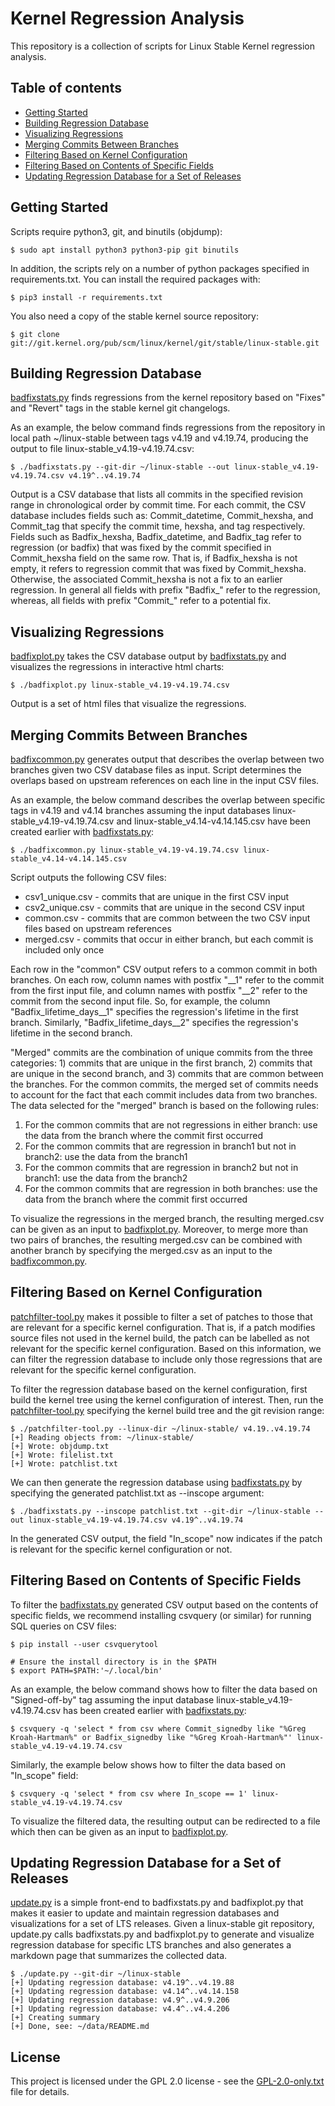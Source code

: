 <!--
SPDX-FileCopyrightText: 2019 Bayerische Motoren Werke Aktiengesellschaft (BMW AG)

SPDX-License-Identifier: CC-BY-SA-4.0
-->

# Kernel Regression Analysis

This repository is a collection of scripts for Linux Stable Kernel regression analysis.

## Table of contents
* [Getting Started](#getting-started)
* [Building Regression Database](#building-regression-database)
* [Visualizing Regressions](#visualizing-regressions)
* [Merging Commits Between Branches](#merging-commits-between-branches)
* [Filtering Based on Kernel Configuration](#filtering-based-on-kernel-configuration)
* [Filtering Based on Contents of Specific Fields](#filtering-based-on-contents-of-specific-fields)
* [Updating Regression Database for a Set of Releases](#updating-regression-database-for-a-set-of-releases)

## Getting Started
Scripts require python3, git, and binutils (objdump):
```
$ sudo apt install python3 python3-pip git binutils
```

In addition, the scripts rely on a number of python packages specified in requirements.txt. You can install the required packages with:
```
$ pip3 install -r requirements.txt
```

You also need a copy of the stable kernel source repository:
```
$ git clone git://git.kernel.org/pub/scm/linux/kernel/git/stable/linux-stable.git
```

## Building Regression Database
[badfixstats.py](badfixstats.py) finds regressions from the kernel repository based on "Fixes" and "Revert" tags in the stable kernel git changelogs.

As an example, the below command finds regressions from the repository in local path ~/linux-stable between tags v4.19 and v4.19.74, producing the output to file linux-stable_v4.19-v4.19.74.csv:
```
$ ./badfixstats.py --git-dir ~/linux-stable --out linux-stable_v4.19-v4.19.74.csv v4.19^..v4.19.74
```
Output is a CSV database that lists all commits in the specified revision range in chronological order by commit time. For each commit, the CSV database includes fields such as: Commit_datetime, Commit_hexsha, and Commit_tag that specify the commit time, hexsha, and tag respectively. Fields such as Badfix_hexsha, Badfix_datetime, and Badfix_tag refer to regression (or badfix) that was fixed by the commit specified in Commit_hexsha field on the same row. That is, if Badfix_hexsha is not empty, it refers to regression commit that was fixed by Commit_hexsha. Otherwise, the associated Commit_hexsha is not a fix to an earlier regression. In general all fields with prefix "Badfix_" refer to the regression, whereas, all fields with prefix "Commit_" refer to a potential fix.

## Visualizing Regressions
[badfixplot.py](badfixplot.py) takes the CSV database output by [badfixstats.py](badfixstats.py) and visualizes the regressions in interactive html charts:
```
$ ./badfixplot.py linux-stable_v4.19-v4.19.74.csv
```
Output is a set of html files that visualize the regressions.

## Merging Commits Between Branches
[badfixcommon.py](badfixcommon.py) generates output that describes the overlap between two branches given two CSV database files as input. Script determines the overlaps based on upstream references on each line in the input CSV files.

As an example, the below command describes the overlap between specific tags in v4.19 and v4.14 branches assuming the input databases linux-stable_v4.19-v4.19.74.csv and linux-stable_v4.14-v4.14.145.csv have been created earlier with [badfixstats.py](badfixstats.py):
```
$ ./badfixcommon.py linux-stable_v4.19-v4.19.74.csv linux-stable_v4.14-v4.14.145.csv
```
Script outputs the following CSV files:
* csv1_unique.csv - commits that are unique in the first CSV input
* csv2_unique.csv - commits that are unique in the second CSV input
* common.csv - commits that are common between the two CSV input files based on upstream references
* merged.csv - commits that occur in either branch, but each commit is included only once

Each row in the "common" CSV output refers to a common commit in both branches. On each row, column names with postfix "__1" refer to the commit from the first input file, and column names with postfix "__2" refer to the commit from the second input file. So, for example, the column "Badfix_lifetime_days__1" specifies the regression's lifetime in the first branch. Similarly, "Badfix_lifetime_days__2" specifies the regression's lifetime in the second branch.

"Merged" commits are the combination of unique commits from the three categories: 1) commits that are unique in the first branch, 2) commits that are unique in the second branch, and 3) commits that are common between the branches. For the common commits, the merged set of commits needs to account for the fact that each commit includes data from two branches. The data selected for the "merged" branch is based on the following rules:
1. For the common commits that are not regressions in either branch: use the data from the branch where the commit first occurred
2. For the common commits that are regression in branch1 but not in branch2: use the data from the branch1
3. For the common commits that are regression in branch2 but not in branch1: use the data from the branch2
4. For the common commits that are regression in both branches: use the data from the branch where the commit first occurred

To visualize the regressions in the merged branch, the resulting merged.csv can be given as an input to [badfixplot.py](badfixplot.py). Moreover, to merge more than two pairs of branches, the resulting merged.csv can be combined with another branch by specifying the merged.csv as an input to the [badfixcommon.py](badfixcommon.py).

## Filtering Based on Kernel Configuration
[patchfilter-tool.py](patchfilter-tool.py) makes it possible to filter a set of patches to those that are relevant for a specific kernel configuration. That is, if a patch modifies source files not used in the kernel build, the patch can be labelled as not relevant for the specific kernel configuration. Based on this information, we can filter the regression database to include only those regressions that are relevant for the specific kernel configuration.

To filter the regression database based on the kernel configuration, first build the kernel tree using the kernel configuration of interest. Then, run the [patchfilter-tool.py](patchfilter-tool.py) specifying the kernel build tree and the git revision range:
```
$ ./patchfilter-tool.py --linux-dir ~/linux-stable/ v4.19..v4.19.74
[+] Reading objects from: ~/linux-stable/
[+] Wrote: objdump.txt
[+] Wrote: filelist.txt
[+] Wrote: patchlist.txt
```
We can then generate the regression database using [badfixstats.py](badfixstats.py) by specifying the generated patchlist.txt as --inscope argument:
```
$ ./badfixstats.py --inscope patchlist.txt --git-dir ~/linux-stable --out linux-stable_v4.19-v4.19.74.csv v4.19^..v4.19.74
```
In the generated CSV output, the field "In_scope" now indicates if the patch is relevant for the specific kernel configuration or not.

## Filtering Based on Contents of Specific Fields
To filter the [badfixstats.py](badfixstats.py) generated CSV output based on the contents of specific fields, we recommend installing csvquery (or similar) for running SQL queries on CSV files:
```
$ pip install --user csvquerytool

# Ensure the install directory is in the $PATH
$ export PATH=$PATH:'~/.local/bin'
```
As an example, the below command shows how to filter the data based on "Signed-off-by" tag assuming the input database linux-stable_v4.19-v4.19.74.csv has been created earlier with [badfixstats.py](badfixstats.py):
```
$ csvquery -q 'select * from csv where Commit_signedby like "%Greg Kroah-Hartman%" or Badfix_signedby like "%Greg Kroah-Hartman%"' linux-stable_v4.19-v4.19.74.csv
```
Similarly, the example below shows how to filter the data based on "In_scope" field:
```
$ csvquery -q 'select * from csv where In_scope == 1' linux-stable_v4.19-v4.19.74.csv
```
To visualize the filtered data, the resulting output can be redirected to a file which then can be given as an input to [badfixplot.py](badfixplot.py).

## Updating Regression Database for a Set of Releases
[update.py](update.py) is a simple front-end to badfixstats.py and badfixplot.py that makes it easier to update and maintain regression databases and visualizations for a set of LTS releases. Given a linux-stable git repository, update.py calls badfixstats.py and badfixplot.py to generate and visualize regression database for specific LTS branches and also generates a markdown page that summarizes the collected data.
```
$ ./update.py --git-dir ~/linux-stable
[+] Updating regression database: v4.19^..v4.19.88
[+] Updating regression database: v4.14^..v4.14.158
[+] Updating regression database: v4.9^..v4.9.206
[+] Updating regression database: v4.4^..v4.4.206
[+] Creating summary
[+] Done, see: ~/data/README.md
```

## License
This project is licensed under the GPL 2.0 license - see the [GPL-2.0-only.txt](LICENSES/GPL-2.0-only.txt) file for details.
